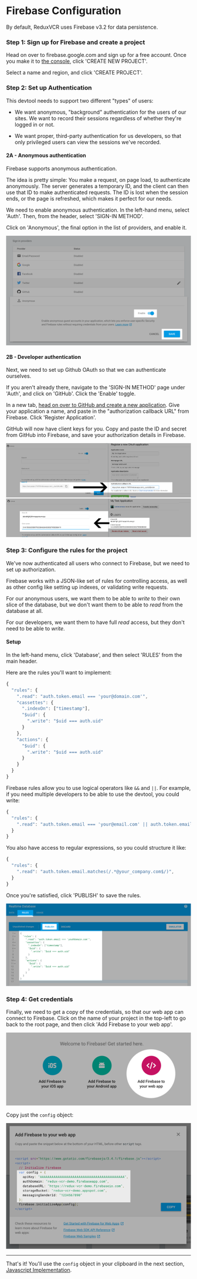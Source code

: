 # Firebase Configuration

By default, ReduxVCR uses Firebase v3.2 for data persistence.



### Step 1: Sign up for Firebase and create a project

Head on over to firebase.google.com and sign up for a free account. Once you make it to [the console](https://console.firebase.google.com/), click 'CREATE NEW PROJECT'.

Select a name and region, and click 'CREATE PROJECT'.



### Step 2: Set up Authentication

This devtool needs to support two different "types" of users:

- We want anonymous, "background" authentication for the users of our sites. We want to record their sessions regardless of whether they're logged in or not.

- We want proper, third-party authentication for us developers, so that only privileged users can view the sessions we've recorded.


#### 2A - Anonymous authentication

Firebase supports anonymous authentication.

The idea is pretty simple: You make a request, on page load, to authenticate anonymously. The server generates a temporary ID, and the client can then use that ID to make authenticated requests. The ID is lost when the session ends, or the page is refreshed, which makes it perfect for our needs.

We need to enable anonymous authentication. In the left-hand menu, select 'Auth'. Then, from the header, select 'SIGN-IN METHOD'.

Click on 'Anonymous', the final option in the list of providers, and enable it.

<img src="images/firebase-config-anonymous-authentication.png" />



#### 2B - Developer authentication

Next, we need to set up Github OAuth so that we can authenticate ourselves.

If you aren't already there, navigate to the 'SIGN-IN METHOD' page under 'Auth', and click on 'GitHub'. Click the 'Enable' toggle.

In a new tab, [head on over to GitHub and create a new application](https://github.com/settings/applications/new). Give your application a name, and paste in the "authorization callback URL" from Firebase. Click 'Register Application'.

GitHub will now have client keys for you. Copy and paste the ID and secret from GitHub into Firebase, and save your authorization details in Firebase.

<img src="images/firebase-config-github-callback-url.png" />

<img src="images/firebase-config-github-client-keys.png" />



### Step 3: Configure the rules for the project

We've now authenticated all users who connect to Firebase, but we need to set up authorization.

Firebase works with a JSON-like set of rules for controlling access, as well as other config like setting up indexes, or validating write requests.

For our anonymous users, we want them to be able to _write_ to their own slice of the database, but we don't want them to be able to _read_ from the database at all.

For our developers, we want them to have full _read_ access, but they don't need to be able to _write_.

#### Setup

In the left-hand menu, click 'Database', and then select 'RULES' from the main header.

Here are the rules you'll want to implement:

```js
{
  "rules": {
    ".read": "auth.token.email === 'your@domain.com'",
    "cassettes": {
      ".indexOn": ["timestamp"],
      "$uid": {
        ".write": "$uid === auth.uid"
      }
    },
    "actions": {
      "$uid": {
        ".write": "$uid === auth.uid"
      }
    }
  }
}
```

Firebase rules allow you to use logical operators like `&&` and `||`. For example, if you need multiple developers to be able to use the devtool, you could write:

```js
{
  "rules": {
    ".read": "auth.token.email === 'your@email.com' || auth.token.email === 'other@email.com'",
  }
}
```

You also have access to regular expressions, so you could structure it like:

```js
{
  "rules": {
    ".read": "auth.token.email.matches(/.*@your_company.com$/)",
  }
}
```

Once you're satisfied, click 'PUBLISH' to save the rules.

<img src="images/firebase-config-rules.png" />



### Step 4: Get credentials

Finally, we need to get a copy of the credentials, so that our web app can connect to Firebase. Click on the name of your project in the top-left to go back to the root page, and then click 'Add Firebase to your web app'.

<img src="images/firebase-config-get-credentials.png" />

Copy just the `config` object:

<img src="images/firebase-config-credentials-code.png" />

------

That's it! You'll use the `config` object in your clipboard in the next section, [Javascript Implementation](javascript-implementation.md).
